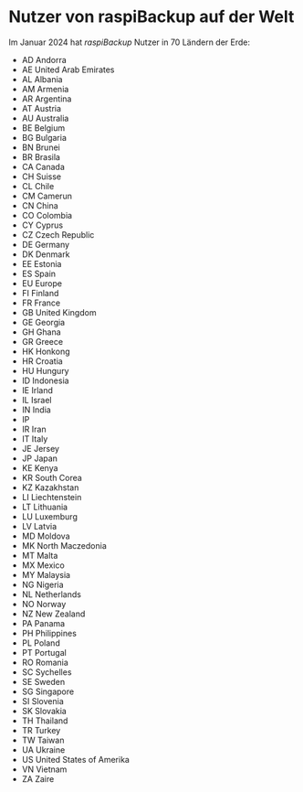 # Nutzer von raspiBackup auf der Welt

Im Januar 2024 hat *raspiBackup* Nutzer in 70 Ländern der Erde:

- AD Andorra
- AE United Arab Emirates
- AL Albania
- AM Armenia
- AR Argentina
- AT Austria
- AU Australia
- BE Belgium
- BG Bulgaria
- BN Brunei
- BR Brasila
- CA Canada
- CH Suisse
- CL Chile
- CM Camerun
- CN China
- CO Colombia
- CY Cyprus
- CZ Czech Republic
- DE Germany
- DK Denmark
- EE Estonia
- ES Spain
- EU Europe
- FI Finland
- FR France
- GB United Kingdom
- GE Georgia
- GH Ghana
- GR Greece
- HK Honkong
- HR Croatia
- HU Hungury
- ID Indonesia
- IE Irland
- IL Israel
- IN India
- IP
- IR Iran
- IT Italy
- JE Jersey
- JP Japan
- KE Kenya
- KR South Corea
- KZ Kazakhstan
- LI Liechtenstein
- LT Lithuania
- LU Luxemburg
- LV Latvia
- MD Moldova
- MK North Maczedonia
- MT Malta
- MX Mexico
- MY Malaysia
- NG Nigeria
- NL Netherlands
- NO Norway
- NZ New Zealand
- PA Panama
- PH Philippines
- PL Poland
- PT Portugal
- RO Romania
- SC Sychelles
- SE Sweden
- SG Singapore
- SI Slovenia
- SK Slovakia
- TH Thailand
- TR Turkey
- TW Taiwan
- UA Ukraine
- US United States of Amerika
- VN Vietnam
- ZA Zaire

[.status]: rst
[.source]: https://www.linux-tips-and-tricks.de/de/raspibackupcategoried/546-raspibackup-benutzer-aus-aller-welt
[.source]: https://www.linux-tips-and-tricks.de/en/raspibackupcategorye/547-raspibackup-list-of-countries-raspibackup-is-used-in-the-world
